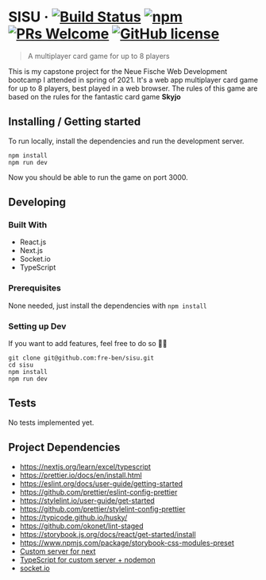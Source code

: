 # SISU &middot; [![Build Status](https://img.shields.io/travis/npm/npm/latest.svg?style=flat-square)](https://travis-ci.org/npm/npm) [![npm](https://img.shields.io/npm/v/npm.svg?style=flat-square)](https://www.npmjs.com/package/npm) [![PRs Welcome](https://img.shields.io/badge/PRs-welcome-brightgreen.svg?style=flat-square)](http://makeapullrequest.com) [![GitHub license](https://img.shields.io/badge/license-MIT-blue.svg?style=flat-square)](https://github.com/your/your-project/blob/master/LICENSE)
> A multiplayer card game for up to 8 players

This is my capstone project for the Neue Fische Web Development bootcamp I attended in spring of 2021.
It's a web app multiplayer card game for up to 8 players, best played in a web browser.
The rules of this game are based on the rules for the fantastic card game __Skyjo__

## Installing / Getting started

To run locally, install the dependencies and run the development server.

```shell
npm install
npm run dev
```
Now you should be able to run the game on port 3000.

## Developing

### Built With
- React.js
- Next.js
- Socket.io
- TypeScript

### Prerequisites
None needed, just install the dependencies with `npm install`

### Setting up Dev

If you want to add features, feel free to do so 🧙‍♂️

```shell
git clone git@github.com:fre-ben/sisu.git
cd sisu
npm install
npm run dev
```




## Tests

No tests implemented yet.


## Project Dependencies

- https://nextjs.org/learn/excel/typescript
- https://prettier.io/docs/en/install.html
- https://eslint.org/docs/user-guide/getting-started
- https://github.com/prettier/eslint-config-prettier
- https://stylelint.io/user-guide/get-started
- https://github.com/prettier/stylelint-config-prettier
- https://typicode.github.io/husky/
- https://github.com/okonet/lint-staged
- https://storybook.js.org/docs/react/get-started/install
- https://www.npmjs.com/package/storybook-css-modules-preset
- [Custom server for next](https://nextjs.org/docs/advanced-features/custom-server)
- [TypeScript for custom server + nodemon](https://github.com/vercel/next.js/tree/canary/examples/custom-server-typescript)
- [socket.io](https://socket.io/)
